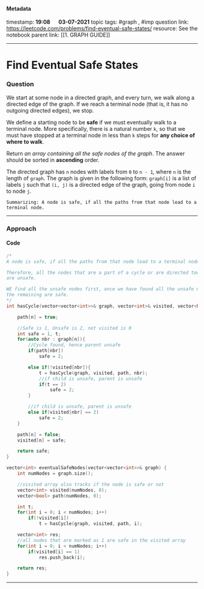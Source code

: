 #### Metadata

timestamp: **19:08**  &emsp;  **03-07-2021**
topic tags: #graph , #imp 
question link: https://leetcode.com/problems/find-eventual-safe-states/	
resource: See the notebook
parent link: [[1. GRAPH GUIDE]]

---

# Find Eventual Safe States

### Question
We start at some node in a directed graph, and every turn, we walk along a directed edge of the graph. If we reach a terminal node (that is, it has no outgoing directed edges), we stop.

We define a starting node to be **safe** if we must eventually walk to a terminal node. More specifically, there is a natural number `k`, so that we must have stopped at a terminal node in less than `k` steps for **any choice of where to walk**.

Return _an array containing all the safe nodes of the graph_. The answer should be sorted in **ascending** order.

The directed graph has `n` nodes with labels from `0` to `n - 1`, where `n` is the length of `graph`. The graph is given in the following form: `graph[i]` is a list of labels `j` such that `(i, j)` is a directed edge of the graph, going from node `i` to node `j`.


`Summarizing: A node is safe, if all the paths from that node lead to a terminal node.`

---


### Approach

#### Code

``` cpp
/* 
A node is safe, if all the paths from that node lead to a terminal node.

Therefore, all the nodes that are a part of a cycle or are directed towards a cycle
are unsafe.

WE find all the unsafe nodes first, once we have found all the unsafe node, 
the remaining are safe.
*/
int hasCycle(vector<vector<int>>& graph, vector<int>& visited, vector<bool>& path, int n){

	path[n] = true;

	//Safe is 1, Unsafe is 2, not visited is 0
	int safe = 1, t;
	for(auto nbr : graph[n]){
		//Cycle found, hence parent unsafe
		if(path[nbr])
			safe = 2;

		else if(!visited[nbr]){
			t = hasCycle(graph, visited, path, nbr);
			//if child is unsafe, parent is unsafe
			if(t == 2)
				safe = 2;
		}

		//if child is unsafe, parent is unsafe
		else if(visited[nbr] == 2)
			safe = 2;
	}

	path[n] = false;
	visited[n] = safe;

	return safe;
}

vector<int> eventualSafeNodes(vector<vector<int>>& graph) {
	int numNodes = graph.size();

	//visited array also tracks if the node is safe or not
	vector<int> visited(numNodes, 0);
	vector<bool> path(numNodes, 0);

	int t;
	for(int i = 0; i < numNodes; i++)
		if(!visited[i])
			t = hasCycle(graph, visited, path, i);

	vector<int> res;
	//all nodes that are marked as 1 are safe in the visited array
	for(int i = 0; i < numNodes; i++)
		if(visited[i] == 1)
			res.push_back(i);

	return res;
}

```

---


